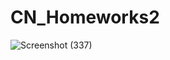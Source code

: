 # CN_Homeworks2
![Screenshot (337)](https://user-images.githubusercontent.com/80702342/219950463-a53dec9c-9212-4ba3-86ea-107ed4a33dfa.png)
